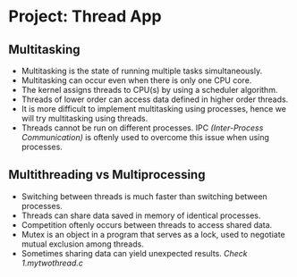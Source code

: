 # Project: Thread App
## Multitasking
- Multitasking is the state of running multiple tasks simultaneously.
- Multitasking can occur even when there is only one CPU core.
- The kernel assigns threads to CPU(s) by using a scheduler algorithm.
- Threads of lower order can access data defined in higher order threads.
- It is more difficult to implement multitasking using processes, hence we will try multitasking using threads.
- Threads cannot be run on different processes. IPC *(Inter-Process Communication)* is oftenly used to overcome this issue when using processes.

## Multithreading vs Multiprocessing
- Switching between threads is much faster than switching between processes.
- Threads can share data saved in memory of identical processes.
- Competition oftenly occurs between threads to access shared data.
- Mutex is an object in a program that serves as a lock, used to negotiate mutual exclusion among threads.
- Sometimes sharing data can yield unexpected results. *Check 1.mytwothread.c*

##